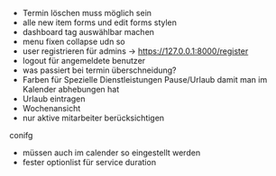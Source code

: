 - Termin löschen muss möglich sein
- alle new item forms und edit forms stylen
- dashboard tag auswählbar machen
- menu fixen collapse udn so
- user registrieren für admins -> https://127.0.0.1:8000/register
- logout für angemeldete benutzer
- was passiert bei termin überschneidung?
- Farben für Spezielle Dienstleistungen Pause/Urlaub damit man im Kalender abhebungen hat
- Urlaub eintragen
- Wochenansicht
- nur aktive mitarbeiter berücksichtigen 

conifg
- müssen auch im calender so eingestellt werden
- fester optionlist für service duration

